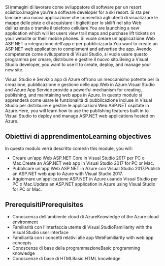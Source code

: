 <span data-ttu-id="79fb6-101">Si immagini di lavorare come sviluppatore di software per un resort sciistico.</span><span class="sxs-lookup"><span data-stu-id="79fb6-101">Imagine you're a software developer for a ski resort.</span></span> <span data-ttu-id="79fb6-102">Si sta per lanciare una nuova applicazione che consentirà agli utenti di visualizzare le mappe delle piste e di acquistare i biglietti per lo skilift nel sito Web dell'azienda o tramite il telefono cellulare.</span><span class="sxs-lookup"><span data-stu-id="79fb6-102">You are launching a new application which will let users view trail maps and purchase lift tickets on your website or their mobile phones.</span></span> <span data-ttu-id="79fb6-103">Si vuole creare un'applicazione Web ASP.NET a integrazione dell'app e per pubblicizzarla.</span><span class="sxs-lookup"><span data-stu-id="79fb6-103">You want to create an ASP.NET web application to complement and advertise the app.</span></span> <span data-ttu-id="79fb6-104">Avendo competenze come sviluppatore di Visual Studio, si vuole usare questo programma per creare, distribuire e gestire il nuovo sito.</span><span class="sxs-lookup"><span data-stu-id="79fb6-104">Being a Visual Studio developer, you want to use it to create, deploy, and manage your new site.</span></span>

<span data-ttu-id="79fb6-105">Visual Studio e Servizio app di Azure offrono un meccanismo potente per la creazione, pubblicazione e gestione delle app Web in Azure.</span><span class="sxs-lookup"><span data-stu-id="79fb6-105">Visual Studio and Azure App Service provide a powerful mechanism for creating, publishing, and maintaining web apps in Azure.</span></span> <span data-ttu-id="79fb6-106">In questo modulo si apprenderà come usare le funzionalità di pubblicazione incluse in Visual Studio per distribuire e gestire le applicazioni Web ASP.NET ospitate in Azure.</span><span class="sxs-lookup"><span data-stu-id="79fb6-106">Here, you will learn how to use the publishing features built in to Visual Studio to deploy and manage ASP.NET web applications hosted on Azure.</span></span>

## <a name="learning-objectives"></a><span data-ttu-id="79fb6-107">Obiettivi di apprendimento</span><span class="sxs-lookup"><span data-stu-id="79fb6-107">Learning objectives</span></span>

<span data-ttu-id="79fb6-108">In questo modulo verrà descritto come:</span><span class="sxs-lookup"><span data-stu-id="79fb6-108">In this module, you will:</span></span>

- <span data-ttu-id="79fb6-109">Creare un'app Web ASP.NET Core in Visual Studio 2017 per PC o Mac.</span><span class="sxs-lookup"><span data-stu-id="79fb6-109">Create an ASP.NET web app in Visual Studio 2017 for PC or Mac.</span></span>
- <span data-ttu-id="79fb6-110">Pubblicare un'app Web ASP.NET in Azure con Visual Studio 2017.</span><span class="sxs-lookup"><span data-stu-id="79fb6-110">Publish an ASP.NET web app to Azure with Visual Studio 2017.</span></span>
- <span data-ttu-id="79fb6-111">Aggiornare un'applicazione ASP.NET in Azure usando Visual Studio per PC o Mac.</span><span class="sxs-lookup"><span data-stu-id="79fb6-111">Update an ASP.NET application in Azure using Visual Studio for PC or Mac.</span></span>

## <a name="prerequisites"></a><span data-ttu-id="79fb6-112">Prerequisiti</span><span class="sxs-lookup"><span data-stu-id="79fb6-112">Prerequisites</span></span>

- <span data-ttu-id="79fb6-113">Conoscenza dell'ambiente cloud di Azure</span><span class="sxs-lookup"><span data-stu-id="79fb6-113">Knowledge of the Azure cloud environment</span></span>
- <span data-ttu-id="79fb6-114">Familiarità con l'interfaccia utente di Visual Studio</span><span class="sxs-lookup"><span data-stu-id="79fb6-114">Familiarity with the Visual Studio user interface</span></span>
- <span data-ttu-id="79fb6-115">Familiarità con i concetti relativi alle app Web</span><span class="sxs-lookup"><span data-stu-id="79fb6-115">Familiarity with web app concepts</span></span>
- <span data-ttu-id="79fb6-116">Conoscenze di base della programmazione</span><span class="sxs-lookup"><span data-stu-id="79fb6-116">Basic programming knowledge</span></span>
- <span data-ttu-id="79fb6-117">Conoscenze di base di HTML</span><span class="sxs-lookup"><span data-stu-id="79fb6-117">Basic HTML knowledge</span></span>
